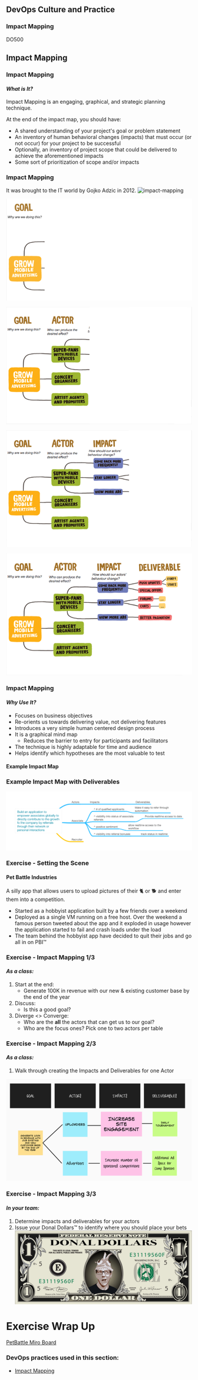 <!-- .slide: data-background-image="images/RH_NewBrand_Background.png" -->
## DevOps Culture and Practice <!-- {_class="course-title"} -->
### Impact Mapping <!-- {_class="title-color"} -->
DO500 <!-- {_class="title-color"} -->



<!-- .slide: id="impact-mapping" -->
## Impact Mapping



### Impact Mapping
#### _What is It?_
Impact Mapping is an engaging, graphical, and strategic planning technique.

At the end of the impact map, you should have:
* A shared understanding of your project's goal or problem statement
* An inventory of human behavioral changes (impacts) that must occur (or not occur)
for your project to be successful
* Optionally, an inventory of project scope that could be delivered to achieve
the aforementioned impacts
* Some sort of prioritization of scope and/or impacts



### Impact Mapping
It was brought to the IT world by Gojko Adzic in 2012. 
![impact-mapping](https://www.impactmapping.org/assets/cover500.png)



![Goal](images/ImpactMapping/impact-mapping-goal.png)  <!-- {_class="" style="height:550px"} -->



![Goal](images/ImpactMapping/impact-mapping-actors.png)  <!-- {_class="" style="height:550px"} -->



![Goal](images/ImpactMapping/impact-mapping-impacts.png)  <!-- {_class="" style="height:550px"} -->



![Goal](images/ImpactMapping/impact-mapping-deliverables.png)  <!-- {_class="" style="height:550px"} -->



### Impact Mapping
#### _Why Use It?_
* Focuses on business objectives
* Re-orients us towards delivering value, not delivering features
* Introduces a very simple human centered design process
* It is a graphical mind map
  * Reduces the barrier to entry for participants and facilitators
* The technique is highly adaptable for time and audience
* Helps identify which hypotheses are the most valuable to test



#### Example Impact Map
<!-- .slide: data-background-size="contain" data-background-image="images/ImpactMapping/ImpactMap.png", class="white-style" -->



### Example Impact Map with Deliverables
![Example2](images/ImpactMapping/ImpactDeliverables.png)



### Exercise - Setting the Scene
#### Pet Battle Industries
A silly app that allows users to upload pictures of their 🐈 or 🐕 and enter them into a competition.
* Started as a hobbyist application built by a few friends over a weekend
* Deployed as a single VM running on a free host. Over the weekend a famous person tweeted about the app and it exploded in usage however the application started to fail and crash loads under the load
* The team behind the hobbyist app have decided to quit their jobs and go all in on PBI&trade;



### Exercise - Impact Mapping 1/3
#### *As a class:*

1. Start at the end:
   * Generate 100K in revenue with our new & existing customer base by the end of the year
2. Discuss:
   * Is this a good goal?
3. Diverge <> Converge:
   * Who are the **all** the actors that can get us to our goal?
   * Who are the focus ones? Pick one to two actors per table



### Exercise - Impact Mapping 2/3
#### *As a class:*
1. Walk through creating the Impacts and Deliverables for one Actor 

![example-pbi](images/ImpactMapping/example-pbi.png)



### Exercise - Impact Mapping 3/3
#### *In your team:*

1. Determine impacts and deliverables for your actors
2. Issue your Donal Dollars&trade; to identify where you should place your bets
![donal-dollars](images/ImpactMapping/donal-dollars.jpeg)



# Exercise Wrap Up

[PetBattle Miro Board](https://app.mural.co/t/warhw2023/m/warhw2023/1580744046908/05e98ef35312102d27aa494ff5e92b4ecb1ecc17?sender=dspring0331)



<!-- .slide: data-background-image="images/chef-background.png", class="white-style" -->
### DevOps practices used in this section:
- [Impact Mapping](https://openpracticelibrary.com/practice/impact-mapping/)

